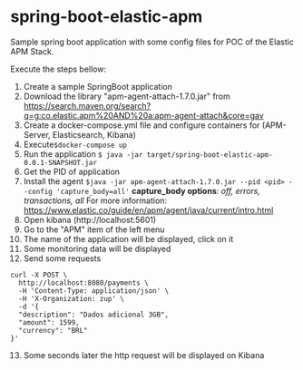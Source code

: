 # spring-boot-elastic-apm

Sample spring boot application with some config files for POC of the Elastic APM Stack.

Execute the steps bellow:

1. Create a sample SpringBoot application
2. Download the library "apm-agent-attach-1.7.0.jar" from https://search.maven.org/search?q=g:co.elastic.apm%20AND%20a:apm-agent-attach&core=gav
3. Create a docker-compose.yml file and configure containers for (APM-Server, Elasticsearch, Kibana)
4. Execute`$docker-compose up`
5. Run the application `$ java -jar target/spring-boot-elastic-apm-0.0.1-SNAPSHOT.jar`
6. Get the PID of application
7. Install the agent `$java -jar apm-agent-attach-1.7.0.jar --pid <pid> --config 'capture_body=all'`
**capture_body options**: _off, errors, transactions, all_
For more information: https://www.elastic.co/guide/en/apm/agent/java/current/intro.html
8. Open kibana (http://localhost:5601)
9. Go to the "APM" item of the left menu
10. The name of the application will be displayed, click on it
11. Some monitoring data will be displayed
12. Send some requests 
```shell
curl -X POST \
  http://localhost:8080/payments \
  -H 'Content-Type: application/json' \
  -H 'X-Organization: zup' \
  -d '{
  "description": "Dados adicional 3GB",
  "amount": 1599,
  "currency": "BRL"
}'
```
13. Some seconds later the http request will be displayed on Kibana
